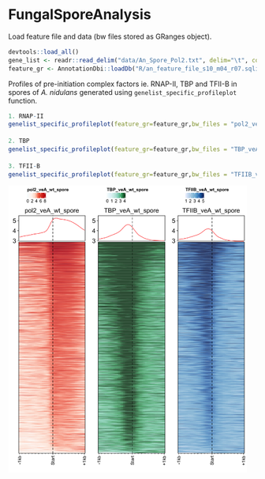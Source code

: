 
<!-- README.md is generated from README.Rmd. Please edit that file -->
FungalSporeAnalysis
===================

Load feature file and data (bw files stored as GRanges object).

``` r
devtools::load_all()
gene_list <- readr::read_delim("data/An_Spore_Pol2.txt", delim="\t", col_names = FALSE)
feature_gr <- AnnotationDbi::loadDb("R/an_feature_file_s10_m04_r07.sqlite")
```

Profiles of pre-initiation complex factors ie. RNAP-II, TBP and TFII-B in spores of *A. nidulans* generated using `genelist_specific_profileplot` function.

``` r
1. RNAP-II 
genelist_specific_profileplot(feature_gr=feature_gr,bw_files = "pol2_veA_wt_spore", genelist=gene_list, output_name="An_Spore_Pol2", ymin=3,max_key = 10, min_key = 0, ymax = 5.5, palette = "white_red")

2. TBP
genelist_specific_profileplot(feature_gr=feature_gr,bw_files = "TBP_veA_wt_spore", genelist=gene_list,max_key=4.5,min_key = 0, output_name="An_Spore_TBP", ymin=3, palette = "white_green", ymax = 5.5)

3. TFII-B
genelist_specific_profileplot(feature_gr=feature_gr,bw_files = "TFIIB_veA_wt_spore", genelist=gene_list,max_key=5,min_key = 1, output_name="An_Spore_TFIIB", ymin=3, palette = "white_blue", ymax = 5.5)
```

<img src="plots/An_Spore_Pol2_1030_hm.png" alt=" " width="32%" height="10%" /><img src="plots/An_Spore_TBP_1030_hm.png" alt=" " width="32%" height="10%" /><img src="plots/An_Spore_TFIIB_1030_hm.png" alt=" " width="32%" height="10%" />
<p class="caption">
</p>
